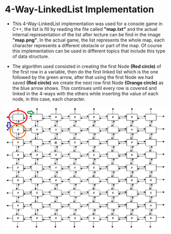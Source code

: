 # 4-Way-LinkedList Implementation

- This  4-Way-LinkedList implementation was used for a console game in C++, the list
is fill by reading the file called **"map.txt"** and the actual internal representation
of the list after lecture can be find in the image **"map.png"**. In the actual game, the list
represents the whole map, each character represents a different obstacle or part of the map. Of course
this implementation can be used in different topics that include this type of data structure.

- The algorithm used consisted in creating the first Node **(Red circle)** of the first row in a variable, then do 
the first linked list which is the one followed by the green arrow, after that using the first Node we had saved **(Red circle)**
we create the next row first Node **(Orange circle)** as the blue arrow shows. This continues until every row is covered and linked 
in the 4-ways with the others while inserting the value of each node, in this case, each character.


![Image of map](https://github.com/Alvarodb/4-Way-LinkedList/blob/master/fourLinkedList/algorithm.png)


